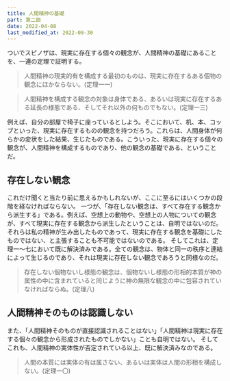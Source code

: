 ```yaml
---
title: 人間精神の基礎
part: 第二部
date: 2022-04-08
last_modified_at: 2022-09-30
---
```


ついでスピノザは、現実に存在する個々の観念が、人間精神の基礎にあることを、一連の定理で証明する。

>人間精神の現実的有を構成する最初のものは、現実に存在するある個物の観念にほかならない。(定理一一)

>人間精神を構成する観念の対象は身体である、あるいは現実に存在するある延長の様態である、そしてそれ以外の何ものでもない。(定理一三)

例えば、自分の部屋で椅子に座っているとしよう。そこにおいて、机、本、コップといった、現実に存在するものの観念を持つだろう。これらは、人間身体が何らかの変状をした結果、生じたものである。こういった、現実に存在する個々の観念が、人間精神を構成するものであり、他の観念の基礎である、ということだ。

## 存在しない観念

これだけ聞くと当たり前に思えるかもしれないが、ここに至るにはいくつかの段階を経なければならない。
一つが、「存在しない観念は、すべて存在する観念から派生する」である。例えば、空想上の動物や、空想上の人物についての観念が、すべて現実に存在する観念から派生したということは、自明ではないのだ。それらは私の精神が生み出したものであって、現実に存在する観念を基礎にしたものではない、と主張することも不可能ではないのである。
そしてこれは、定理一～七において既に解決済みである。全ての観念は、物体と同一の秩序と連結によって生じるのであり、それは現実に存在しない観念であろうと同様なのだ。

>存在しない個物ないし様態の観念は、個物ないし様態の形相的本質が神の属性の中に含まれていると同じように神の無限な観念の中に包容されていなければならぬ。(定理八)

## 人間精神そのものは認識しない

また、「人間精神そのものが直接認識されることはない」「人間精神は現実に存在する個々の観念から形成されたものでしかない」ことも自明ではない。
そしてこれも、人間精神の実体性が否定されている以上、既に解決済みなのである。

>人間の本質には実体の有は属さない、あるいは実体は人間の形相を構成しない。(定理一〇)
